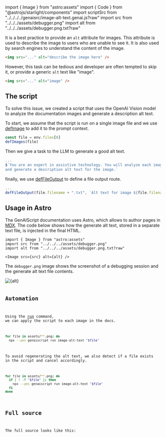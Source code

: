 
import { Image } from "astro:assets"
import { Code } from "@astrojs/starlight/components"
import scriptSrc from "../../../../genaisrc/image-alt-text.genai.js?raw"
import src from "../../../assets/debugger.png"
import alt from "../../../assets/debugger.png.txt?raw"

It is a best practice to provide an `alt` attribute for images.
This attribute is used to describe the image to users who are unable to see it.
It is also used by search engines to understand the content of the image.

```html "alt"
<img src="..." alt="describe the image here" />
```

However, this task can be tedious and developer are often tempted to skip it, or provide a generic `alt` text like "image".

```html
<img src="..." alt="image" />
```

## The script

To solve this issue, we created a script that uses the OpenAI Vision model to analyze the documentation
images and generate a description alt text.

To start, we assume that the script is run on a single image file
and we use [defImage](/genaiscript/reference/scripts/images) to add it to the prompt context.

```js title="image-alt-text.genai.mjs"
const file = env.files[0]
defImages(file)
```

Then we give a task to the LLM to generate a good alt text.

```js title="image-alt-text.genai.mjs" wrap
...
$`You are an expert in assistive technology. You will analyze each image
and generate a description alt text for the image.`
```

finally, we use [defFileOutput](/genaiscript/reference/scripts/file-ouput) to define
a file output route.

```js title="image-alt-text.genai.mjs" wrap
...
defFileOutput(file.filename + ".txt", `Alt text for image ${file.filename}`)
```

## Usage in Astro

The GenAIScript documentation uses Astro, which allows to author pages in [MDX](https://docs.astro.build/en/guides/markdown-content/).
The code below shows how the generate alt text, stored in a separate text file, is injected in the final HTML.

```mdx
import { Image } from "astro:assets"
import src from "../../../assets/debugger.png"
import alt from "../../../assets/debugger.png.txt?raw"

<Image src={src} alt={alt} />
```

The `debugger.png` image shows the screenshot of a debugging session and the generate alt text file contents.

<Image src={src} alt={alt} />

<Code code={alt} wrap={true} lang="txt" title="debugger.png.txt" />

## Automation

Using the [run](/genaiscript/reference/cli/run) command, we can apply the script to each image in the docs.

```sh
for file in assets/**.png; do
  npx --yes genaiscript run image-alt-text "$file"
```

To avoid regenerating the alt text, we also detect if a file exists in the script and cancel accordingly.

```sh title="image-alt-text.genai.mjs" wrap
for file in assets/**.png; do
  if [ ! -f "$file" ]; then
    npx --yes genaiscript run image-alt-text "$file"
  fi
done
```

## Full source

The full source looks like this:

<Code code={scriptSrc} wrap={true} lang="js" title="image-alt-text.genai.mjs" />
